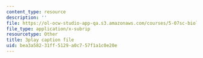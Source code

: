 ```yaml
---
content_type: resource
description: ''
file: https://ol-ocw-studio-app-qa.s3.amazonaws.com/courses/5-07sc-biological-chemistry-i-fall-2013/bea3a58231ff5129a0c757f1a1c0e20e_LCiH8faydGk.vtt
file_type: application/x-subrip
resourcetype: Other
title: 3play caption file
uid: bea3a582-31ff-5129-a0c7-57f1a1c0e20e
---
```

